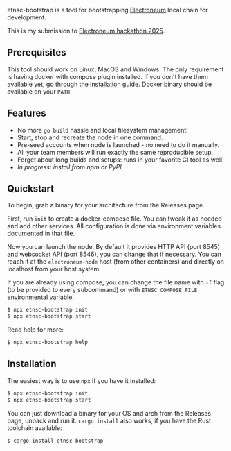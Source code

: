 etnsc-bootstrap is a tool for bootstrapping [Electroneum](https://github.com/electroneum/electroneum-sc)
local chain for development.

This is my submission to [Electroneum hackathon 2025](https://electroneum-hackathon-2025.devpost.com/).

## Prerequisites

This tool should work on Linux, MacOS and Windows. The only requirement is
having docker with compose plugin installed. If you don't have them available
yet, go through the [installation](https://docs.docker.com/engine/install/) guide. Docker binary should be available
on your `PATH`.

## Features

* No more `go build` hassle and local filesystem management!
* Start, stop and recreate the node in one command.
* Pre-seed accounts when node is launched - no need to do it manually.
* All your team members will run exactly the same reproducible setup.
* Forget about long builds and setups: runs in your favorite CI tool as well!
* *In progress: install from npm or PyPI.*

## Quickstart

To begin, grab a binary for your architecture from the Releases page.

First, run `init` to create a docker-compose file. You can tweak it as needed
and add other services. All configuration is done via environment variables
documented in that file.

Now you can launch the node. By default it provides HTTP API (port 8545)
and websocket API (port 8546), you can change that if necessary. You can
reach it at the `electroneum-node` host (from other containers) and directly
on localhost from your host system.

If you are already using compose, you can change the file name with `-f` flag
(to be provided to every subcommand) or with `ETNSC_COMPOSE_FILE` environmental
variable.

```bash
$ npx etnsc-bootstrap init
$ npx etnsc-bootstrap start
```

Read help for more:

```bash
$ npx etnsc-bootstrap help
```

## Installation

The easiest way is to use `npx` if you have it installed:

```bash
$ npx etnsc-bootstrap init
$ npx etnsc-bootstrap start
```

You can just download a binary for your OS and arch from the Releases page, unpack and run it. `cargo install` also works, if you have the Rust toolchain available:

```bash
$ cargo install etnsc-bootstrap
```
